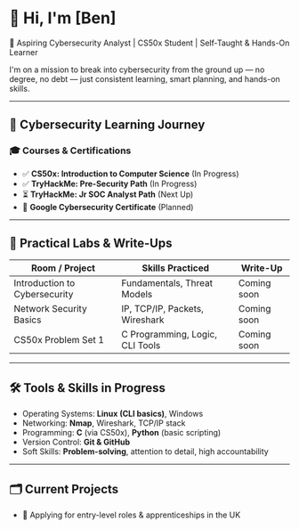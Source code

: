 # 👋 Hi, I'm [Ben]

🎯 Aspiring Cybersecurity Analyst | CS50x Student | Self-Taught & Hands-On Learner

I'm on a mission to break into cybersecurity from the ground up — no degree, no debt — just consistent learning, smart planning, and hands-on skills.

---

## 🔐 Cybersecurity Learning Journey

### 🎓 Courses & Certifications
- ✅ **CS50x: Introduction to Computer Science** (In Progress)
- ✅ **TryHackMe: Pre-Security Path** (In Progress)
- ⏳ **TryHackMe: Jr SOC Analyst Path** (Next Up)
- 📝 **Google Cybersecurity Certificate** (Planned)

---

## 🧪 Practical Labs & Write-Ups

| Room / Project                       | Skills Practiced                     | Write-Up |
|--------------------------------------|--------------------------------------|----------|
| Introduction to Cybersecurity        | Fundamentals, Threat Models          | Coming soon |
| Network Security Basics              | IP, TCP/IP, Packets, Wireshark       | Coming soon |
| CS50x Problem Set 1                  | C Programming, Logic, CLI Tools      | Coming soon |

---

## 🛠️ Tools & Skills in Progress

- Operating Systems: **Linux (CLI basics)**, Windows
- Networking: **Nmap**, Wireshark, TCP/IP stack
- Programming: **C** (via CS50x), **Python** (basic scripting)
- Version Control: **Git & GitHub**
- Soft Skills: **Problem-solving**, attention to detail, high accountability

---

## 🗂️ Current Projects
- 🔐 Applying for entry-level roles & apprenticeships in the UK
